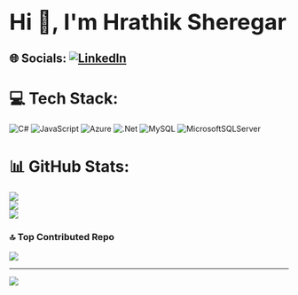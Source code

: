 
<h1 style="font-size: 2.5rem; font-weight: bold;">
  Hi 👋, I'm Hrathik Sheregar
</h1>

## 🌐 Socials: [![LinkedIn](https://img.shields.io/badge/LinkedIn-%230077B5.svg?logo=linkedin&logoColor=white)](https://www.linkedin.com/in/hrathik-sheregar-71659a213/) 

# 💻 Tech Stack:
![C#](https://img.shields.io/badge/c%23-%23239120.svg?style=for-the-badge&logo=csharp&logoColor=white) ![JavaScript](https://img.shields.io/badge/javascript-%23323330.svg?style=for-the-badge&logo=javascript&logoColor=%23F7DF1E) ![Azure](https://img.shields.io/badge/azure-%230072C6.svg?style=for-the-badge&logo=microsoftazure&logoColor=white) ![.Net](https://img.shields.io/badge/.NET-5C2D91?style=for-the-badge&logo=.net&logoColor=white) ![MySQL](https://img.shields.io/badge/mysql-4479A1.svg?style=for-the-badge&logo=mysql&logoColor=white) ![MicrosoftSQLServer](https://img.shields.io/badge/Microsoft%20SQL%20Server-CC2927?style=for-the-badge&logo=microsoft%20sql%20server&logoColor=white)
# 📊 GitHub Stats:
![](https://github-readme-stats.vercel.app/api?username=HRATHIKS&theme=dark&hide_border=false&include_all_commits=true&count_private=true)<br/>
![](https://nirzak-streak-stats.vercel.app/?user=HRATHIKS&theme=dark&hide_border=false)<br/>
![](https://github-readme-stats.vercel.app/api/top-langs/?username=HRATHIKS&theme=dark&hide_border=false&include_all_commits=true&count_private=true&layout=compact)

### 🔝 Top Contributed Repo
![](https://github-contributor-stats.vercel.app/api?username=HRATHIKS&limit=5&theme=dark&combine_all_yearly_contributions=true)

---
[![](https://visitcount.itsvg.in/api?id=HRATHIKS&icon=0&color=0)](https://visitcount.itsvg.in)

<!-- Proudly created with GPRM ( https://gprm.itsvg.in ) -->
